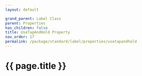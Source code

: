 ```yaml
---
layout: default

grand_parent: Label Class
parent: Properties
has_children: false
title: UseTapAndHold Property
nav_order: 17
permalink: /package/standard/label/properties/usetapandhold
---
```

# {{ page.title }}
